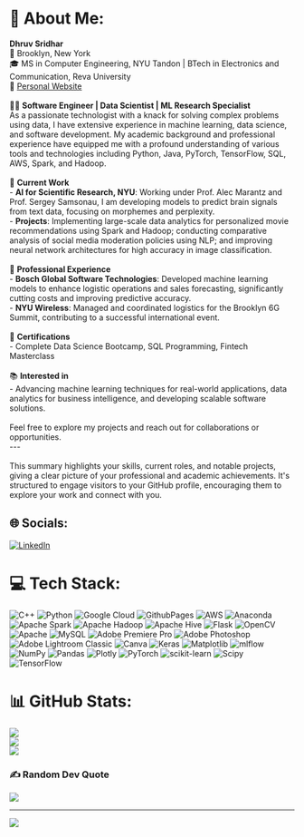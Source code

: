 # 💫 About Me:
**Dhruv Sridhar**  <br>📍 Brooklyn, New York  <br>🎓 MS in Computer Engineering, NYU Tandon | BTech in Electronics and Communication, Reva University  <br>🔗 [Personal Website](https://ds28-ops.github.io/)<br><br>👨‍💻 **Software Engineer | Data Scientist | ML Research Specialist**  <br>As a passionate technologist with a knack for solving complex problems using data, I have extensive experience in machine learning, data science, and software development. My academic background and professional experience have equipped me with a profound understanding of various tools and technologies including Python, Java, PyTorch, TensorFlow, SQL, AWS, Spark, and Hadoop.<br><br>🔬 **Current Work**  <br>- **AI for Scientific Research, NYU**: Working under Prof. Alec Marantz and Prof. Sergey Samsonau, I am developing models to predict brain signals from text data, focusing on morphemes and perplexity.<br>- **Projects**: Implementing large-scale data analytics for personalized movie recommendations using Spark and Hadoop; conducting comparative analysis of social media moderation policies using NLP; and improving neural network architectures for high accuracy in image classification.<br><br>💼 **Professional Experience**  <br>- **Bosch Global Software Technologies**: Developed machine learning models to enhance logistic operations and sales forecasting, significantly cutting costs and improving predictive accuracy.<br>- **NYU Wireless**: Managed and coordinated logistics for the Brooklyn 6G Summit, contributing to a successful international event.<br><br>🏅 **Certifications**  <br>- Complete Data Science Bootcamp, SQL Programming, Fintech Masterclass<br><br>📚 **Interested in**  <br>- Advancing machine learning techniques for real-world applications, data analytics for business intelligence, and developing scalable software solutions.<br><br>Feel free to explore my projects and reach out for collaborations or opportunities.  <br>---<br><br>This summary highlights your skills, current roles, and notable projects, giving a clear picture of your professional and academic achievements. It's structured to engage visitors to your GitHub profile, encouraging them to explore your work and connect with you.


## 🌐 Socials:
[![LinkedIn](https://img.shields.io/badge/LinkedIn-%230077B5.svg?logo=linkedin&logoColor=white)](https://linkedin.com/in/https://www.linkedin.com/in/dhruv-sr/) 

# 💻 Tech Stack:
![C++](https://img.shields.io/badge/c++-%2300599C.svg?style=for-the-badge&logo=c%2B%2B&logoColor=white) ![Python](https://img.shields.io/badge/python-3670A0?style=for-the-badge&logo=python&logoColor=ffdd54) ![Google Cloud](https://img.shields.io/badge/GoogleCloud-%234285F4.svg?style=for-the-badge&logo=google-cloud&logoColor=white) ![GithubPages](https://img.shields.io/badge/github%20pages-121013?style=for-the-badge&logo=github&logoColor=white) ![AWS](https://img.shields.io/badge/AWS-%23FF9900.svg?style=for-the-badge&logo=amazon-aws&logoColor=white) ![Anaconda](https://img.shields.io/badge/Anaconda-%2344A833.svg?style=for-the-badge&logo=anaconda&logoColor=white) ![Apache Spark](https://img.shields.io/badge/Apache%20Spark-FDEE21?style=for-the-badge&logo=apachespark&logoColor=black) ![Apache Hadoop](https://img.shields.io/badge/Apache%20Hadoop-66CCFF?style=for-the-badge&logo=apachehadoop&logoColor=black) ![Apache Hive](https://img.shields.io/badge/Apache%20Hive-FDEE21?style=for-the-badge&logo=apachehive&logoColor=black) ![Flask](https://img.shields.io/badge/flask-%23000.svg?style=for-the-badge&logo=flask&logoColor=white) ![OpenCV](https://img.shields.io/badge/opencv-%23white.svg?style=for-the-badge&logo=opencv&logoColor=white) ![Apache](https://img.shields.io/badge/apache-%23D42029.svg?style=for-the-badge&logo=apache&logoColor=white) ![MySQL](https://img.shields.io/badge/mysql-%2300000f.svg?style=for-the-badge&logo=mysql&logoColor=white) ![Adobe Premiere Pro](https://img.shields.io/badge/Adobe%20Premiere%20Pro-9999FF.svg?style=for-the-badge&logo=Adobe%20Premiere%20Pro&logoColor=white) ![Adobe Photoshop](https://img.shields.io/badge/adobe%20photoshop-%2331A8FF.svg?style=for-the-badge&logo=adobe%20photoshop&logoColor=white) ![Adobe Lightroom Classic](https://img.shields.io/badge/Adobe%20Lightroom%20Classic-31A8FF.svg?style=for-the-badge&logo=Adobe%20Lightroom%20Classic&logoColor=white) ![Canva](https://img.shields.io/badge/Canva-%2300C4CC.svg?style=for-the-badge&logo=Canva&logoColor=white) ![Keras](https://img.shields.io/badge/Keras-%23D00000.svg?style=for-the-badge&logo=Keras&logoColor=white) ![Matplotlib](https://img.shields.io/badge/Matplotlib-%23ffffff.svg?style=for-the-badge&logo=Matplotlib&logoColor=black) ![mlflow](https://img.shields.io/badge/mlflow-%23d9ead3.svg?style=for-the-badge&logo=numpy&logoColor=blue) ![NumPy](https://img.shields.io/badge/numpy-%23013243.svg?style=for-the-badge&logo=numpy&logoColor=white) ![Pandas](https://img.shields.io/badge/pandas-%23150458.svg?style=for-the-badge&logo=pandas&logoColor=white) ![Plotly](https://img.shields.io/badge/Plotly-%233F4F75.svg?style=for-the-badge&logo=plotly&logoColor=white) ![PyTorch](https://img.shields.io/badge/PyTorch-%23EE4C2C.svg?style=for-the-badge&logo=PyTorch&logoColor=white) ![scikit-learn](https://img.shields.io/badge/scikit--learn-%23F7931E.svg?style=for-the-badge&logo=scikit-learn&logoColor=white) ![Scipy](https://img.shields.io/badge/SciPy-%230C55A5.svg?style=for-the-badge&logo=scipy&logoColor=%white) ![TensorFlow](https://img.shields.io/badge/TensorFlow-%23FF6F00.svg?style=for-the-badge&logo=TensorFlow&logoColor=white)
# 📊 GitHub Stats:
![](https://github-readme-stats.vercel.app/api?username=ds28-ops&theme=dark&hide_border=false&include_all_commits=false&count_private=false)<br/>
![](https://github-readme-streak-stats.herokuapp.com/?user=ds28-ops&theme=dark&hide_border=false)<br/>
![](https://github-readme-stats.vercel.app/api/top-langs/?username=ds28-ops&theme=dark&hide_border=false&include_all_commits=false&count_private=false&layout=compact)

### ✍️ Random Dev Quote
![](https://quotes-github-readme.vercel.app/api?type=horizontal&theme=radical)

---
[![](https://visitcount.itsvg.in/api?id=ds28-ops&icon=0&color=0)](https://visitcount.itsvg.in)

<!-- Proudly created with GPRM ( https://gprm.itsvg.in ) -->
